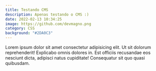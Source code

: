 ```yaml
---
title: Testando CMS
description: Apenas testando o CMS :)
date: 2022-02-13 10:34:25
image: https://github.com/devmagno.png
category: CSS
background: "#2DA0C3"
---
```

Lorem ipsum dolor sit amet consectetur adipisicing elit. Ut sit dolorum reprehenderit! Explicabo omnis dolores in. Est officiis recusandae eos nesciunt dicta, adipisci natus cupiditate! Consequatur sit quo quasi quibusdam.